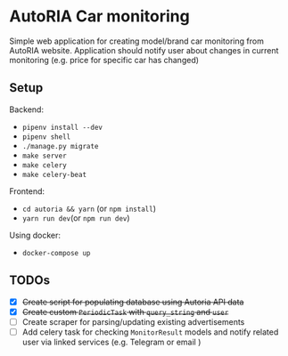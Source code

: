 # AutoRIA Car monitoring

Simple web application for creating model/brand car monitoring from AutoRIA website. Application should notify user about changes in current monitoring (e.g. price for specific car has changed)

## Setup

Backend:
 - `pipenv install --dev`
 - `pipenv shell`
 - `./manage.py migrate`
 - `make server`
 - `make celery` 
 - `make celery-beat`

Frontend:
 - `cd autoria && yarn` (or `npm install`)
 - `yarn run dev`(or `npm run dev`)

Using docker:
 - `docker-compose up`

## TODOs

- [x] ~~Create script for populating database using Autoria API data~~
- [x] ~~Create custom `PeriodicTask` with `query_string` and `user`~~
- [ ] Create scraper for parsing/updating existing advertisements
- [ ] Add celery task for checking `MonitorResult` models and notify related user via linked services (e.g. Telegram or email )